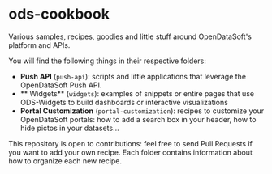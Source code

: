 # ods-cookbook
Various samples, recipes, goodies and little stuff around OpenDataSoft's platform and APIs.

You will find the following things in their respective folders:
- **Push API** (`push-api`): scripts and little applications that leverage the
OpenDataSoft Push API.
- ** Widgets** (`widgets`): examples of snippets or entire pages
that use ODS-Widgets to build dashboards or interactive visualizations
- **Portal Customization** (`portal-customization`): recipes to customize your
OpenDataSoft portals: how to add a search box in your header, how to hide pictos
in your datasets...

This repository is open to contributions: feel free to send Pull Requests if you
want to add your own recipe. Each folder contains information about how to organize
each new recipe.
